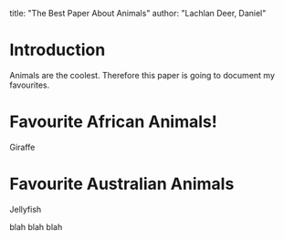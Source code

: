 title: "The Best Paper About Animals"
author: "Lachlan Deer, Daniel"

# Introduction 
Animals are the coolest. 
Therefore this paper is going to document my favourites.

# Favourite African Animals!

Giraffe

# Favourite Australian Animals

Jellyfish 

blah blah blah
